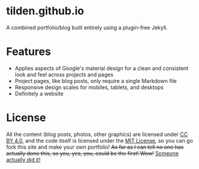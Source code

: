 tilden.github.io
================

A combined portfolio/blog built entirely using a plugin-free Jekyll.

# Features

* Applies aspects of Google's material design for a clean and consistent look and
  feel across projects and pages
* Project pages, like blog posts, only require a single Markdown file
* Responsive design scales for mobiles, tablets, and desktops
* Definitely a website

# License
All the content (blog posts, photos, other graphics) are licensed under
[CC BY 4.0](http://creativecommons.org/licenses/by/4.0/), and the code itself is
licensed under the [MIT License](http://opensource.org/licenses/MIT), so you can
go fork this site and make your own portfolio! ~~As far as I can tell no one
has actually done this, so you, yes, you, could be the first! Wow!~~ [Someone actually did it!](http://www.raisiqueira.com/)
